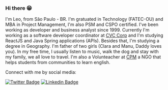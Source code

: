 ### Hi there 😁

I'm Leo, from São Paulo - BR. I'm gratuated in Technology (FATEC-OU) and MBA in Project Management, I'm also PSM and CSPO certified. I've been working as developer and business analyst since 1999. Currently I'm working as a software developer coordinator at [CVC Corp](https://www.linkedin.com/company/cvc/) and I'm studying ReactJS and Java Spring applications (APIs). Besides that, I'm studying a degree in Geography. I'm father of two girls (Clara and Manu, Daddy loves you). In my free time, I usually listen to music, walk the dog and stay with my family, we all love to travel. I'm also a Volunteacher at [CPM](https://www.cidadaopromundo.org/) a NGO that helps students from communities to learn english.


Connect with me by social media:


[![Twitter Badge](https://img.shields.io/badge/-Twitter-1ca0f1?style=flat-square&labelColor=1ca0f1&logo=twitter&logoColor=white&link=https://twitter.com/leofabalves)](https://twitter.com/leofabalves)
[![Linkedin Badge](https://img.shields.io/badge/-LinkedIn-blue?style=flat-square&logo=Linkedin&logoColor=white&link=https://www.linkedin.com/in/leofabiano/)](https://www.linkedin.com/in/leofabiano/)



<!--
**leofalves/leofalves** is a ✨ _special_ ✨ repository because its `README.md` (this file) appears on your GitHub profile.

Here are some ideas to get you started:

- 🔭 I’m currently working on ...
- 🌱 I’m currently learning ...
- 👯 I’m looking to collaborate on ...
- 🤔 I’m looking for help with ...
- 💬 Ask me about ...
- 📫 How to reach me: ...
- 😄 Pronouns: ...
- ⚡ Fun fact: ...
-->
